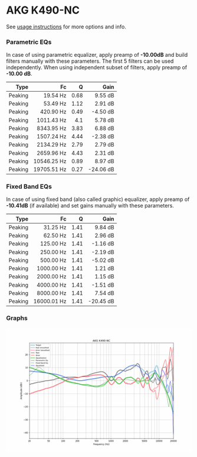 # AKG K490-NC
See [usage instructions](https://github.com/jaakkopasanen/AutoEq#usage) for more options and info.

### Parametric EQs
In case of using parametric equalizer, apply preamp of **-10.00dB** and build filters manually
with these parameters. The first 5 filters can be used independently.
When using independent subset of filters, apply preamp of **-10.00 dB**.

| Type    | Fc          |    Q | Gain      |
|--------:|------------:|-----:|----------:|
| Peaking | 19.54 Hz    | 0.68 | 9.55 dB   |
| Peaking | 53.49 Hz    | 1.12 | 2.91 dB   |
| Peaking | 420.90 Hz   | 0.49 | -4.50 dB  |
| Peaking | 1011.43 Hz  | 4.1  | 5.78 dB   |
| Peaking | 8343.95 Hz  | 3.83 | 6.88 dB   |
| Peaking | 1507.24 Hz  | 4.44 | -2.38 dB  |
| Peaking | 2134.29 Hz  | 2.79 | 2.79 dB   |
| Peaking | 2659.96 Hz  | 4.43 | 2.31 dB   |
| Peaking | 10546.25 Hz | 0.89 | 8.97 dB   |
| Peaking | 19705.51 Hz | 0.27 | -24.06 dB |

### Fixed Band EQs
In case of using fixed band (also called graphic) equalizer, apply preamp of **-10.41dB**
(if available) and set gains manually with these parameters.

| Type    | Fc          |    Q | Gain      |
|--------:|------------:|-----:|----------:|
| Peaking | 31.25 Hz    | 1.41 | 9.84 dB   |
| Peaking | 62.50 Hz    | 1.41 | 2.96 dB   |
| Peaking | 125.00 Hz   | 1.41 | -1.16 dB  |
| Peaking | 250.00 Hz   | 1.41 | -2.19 dB  |
| Peaking | 500.00 Hz   | 1.41 | -5.02 dB  |
| Peaking | 1000.00 Hz  | 1.41 | 1.21 dB   |
| Peaking | 2000.00 Hz  | 1.41 | 1.15 dB   |
| Peaking | 4000.00 Hz  | 1.41 | -1.51 dB  |
| Peaking | 8000.00 Hz  | 1.41 | 7.54 dB   |
| Peaking | 16000.01 Hz | 1.41 | -20.45 dB |

### Graphs
![](./AKG%20K490-NC.png)